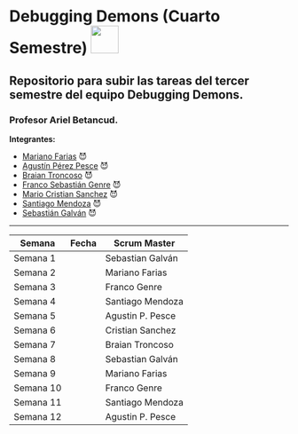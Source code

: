 <h1>Debugging Demons (Cuarto Semestre) <img style="width:50px; height:50px"  src="https://github.com/DebuggingDemons/Integrador_Tercer_Semestre/assets/95662710/217856f6-cd74-4ac3-b7d0-172887ab5d49" ></h1>

<h2>Repositorio para subir las tareas del tercer semestre del equipo Debugging Demons.</h2>
<h3>Profesor Ariel Betancud.</h3>

__Integrantes:__<br>

- [Mariano Farias](https://github.com/Marianoleonardofarias)  😈
- [Agustín Pérez Pesce](https://github.com/Aguppesce) 😈
- [Braian Troncoso](https://github.com/BraianTroncoso) 😈
- [Franco Sebastián Genre](https://github.com/francogenre) 😈
- [Mario Cristian Sanchez](https://github.com/TanitoCode) 😈
- [Santiago Mendoza](https://github.com/SantSR) 😈
- [Sebastián Galván](https://github.com/SebasGalvan) 😈


-------------------------------------------------------------------------------------------------------------------------------

| **Semana** | **Fecha**| **Scrum Master** |
| ---- | ---- | ------ |
| Semana 1  |  |Sebastian Galván |
| Semana 2  |  |Mariano Farias |
| Semana 3  |  |Franco Genre |
| Semana 4  |  |Santiago Mendoza |
| Semana 5  |  |Agustin P. Pesce |
| Semana 6  |  |Cristian Sanchez |
| Semana 7 |  |Braian Troncoso |
| Semana 8 |  |Sebastian Galván |
| Semana 9 |  |Mariano Farias |
| Semana 10 |  |Franco Genre |
| Semana 11 |  |Santiago Mendoza |
| Semana 12 |  |Agustin P. Pesce |

